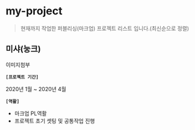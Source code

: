 # my-project
> 현재까지 작업한 퍼블리싱(마크업) 프로젝트 리스트 입니다.(최신순으로 정렬)

## 미샤(눙크)

이미지첨부

**`[프로젝트 기간]`**

2020년 1월 ~ 2020년 4월

**`[역활]`**

- 마크업 PL역활
- 프로젝트 초기 셋팅 및 공통작업 진행

